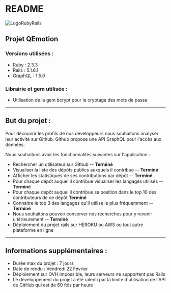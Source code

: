 # README

![LogoRubyRails](https://www.coderhold.com/wp-content/uploads/2017/09/What-is-Ruby-on-Rails.png)

## Projet QEmotion

### Versions utilisées :
* Ruby : 2.3.3
* Rails : 5.1.6.1
* GraphQL : 1.5.0

### Librairie et gem utilisée :
* Utilisation de la gem bcrypt pour le cryptage des mots de passe

------

## But du projet :

Pour découvrir les proﬁls de nos développeurs nous souhaitons analyser leur activité sur Github.
Github propose une API GraphQL pour l'accès aux données.

Nous souhaitons avoir les fonctionnalités suivantes sur l'application :

* Rechercher un utilisateur sur Github -- **Terminé**
* Visualiser la liste des dépôts publics auxquels il contribue -- **Terminé**
* Afﬁcher les statistiques de ses contributions par dépôt -- **Terminé**
* Pour chaque dépôt auquel il contribue visualiser les langages utilisés -- **Terminé**
* Pour chaque dépôt auquel il contribue sa position dans le top 10 des contributeurs de ce dépôt **Terminé**
* Connaitre le top 3 des langages qu'il utilise le plus fréquemment -- **Terminé**
* Nous souhaitons pouvoir conserver nos recherches pour y revenir ultérieurement -- **Terminé**
* Déploiement du projet rails sur HEROKU ou AWS ou tout autre plateforme en ligne

------

## Informations supplémentaires :
* Durée max du projet : 7 jours
* Date de rendu : Vendredi 22 Février
* Déploiement sur OVH impossible, leurs serveurs ne supportent pas Rails
* Le développement du projet a été ralenti par la limite d'utilisation de l'API de GitHub qui est de 60 fois par heure